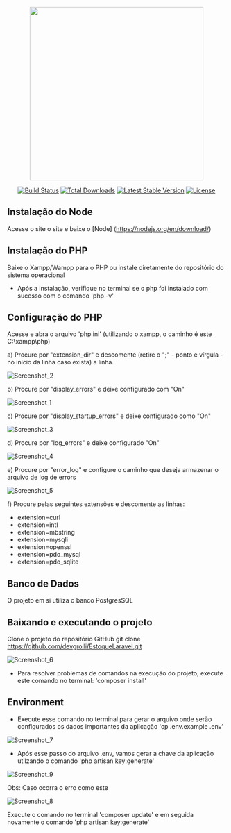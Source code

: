 <p align="center"><a href="https://laravel.com" target="_blank"><img src="https://raw.githubusercontent.com/laravel/art/master/logo-lockup/5%20SVG/2%20CMYK/1%20Full%20Color/laravel-logolockup-cmyk-red.svg" width="400"></a></p>

<p align="center">
<a href="https://travis-ci.org/laravel/framework"><img src="https://travis-ci.org/laravel/framework.svg" alt="Build Status"></a>
<a href="https://packagist.org/packages/laravel/framework"><img src="https://poser.pugx.org/laravel/framework/d/total.svg" alt="Total Downloads"></a>
<a href="https://packagist.org/packages/laravel/framework"><img src="https://poser.pugx.org/laravel/framework/v/stable.svg" alt="Latest Stable Version"></a>
<a href="https://packagist.org/packages/laravel/framework"><img src="https://poser.pugx.org/laravel/framework/license.svg" alt="License"></a>
</p>

## Instalação do Node
Acesse o site o site e baixe o [Node] (https://nodejs.org/en/download/)

## Instalação do PHP
Baixe o Xampp/Wampp para o PHP ou instale diretamente do repositório do sistema operacional

- Após a instalação, verifique no terminal se o php foi instalado com sucesso com o comando 'php -v'

## Configuração do PHP
Acesse e abra o arquivo 'php.ini' (utilizando o xampp, o caminho é este C:\xampp\php)

a) Procure por "extension_dir" e descomente (retire o ";" - ponto e vírgula - no início da linha caso exista) a linha.

![Screenshot_2](https://user-images.githubusercontent.com/59673152/135761105-cc39476e-732d-4c84-9115-68f06399b92b.png)

b) Procure por "display_errors" e deixe configurado com "On"

![Screenshot_1](https://user-images.githubusercontent.com/59673152/135761072-6a461ac8-1771-42d3-a9d9-e5be7c08d79f.png)

c) Procure por "display_startup_errors" e deixe configurado como "On"

![Screenshot_3](https://user-images.githubusercontent.com/59673152/135761290-004b8413-809e-4e4a-a705-bf11d85da787.png)

d) Procure por "log_errors" e deixe configurado "On"

![Screenshot_4](https://user-images.githubusercontent.com/59673152/135761320-7644f2c6-f9df-4c23-8b30-42c01d51885c.png)

e) Procure por "error_log" e configure o caminho que deseja armazenar o arquivo de log de errors

![Screenshot_5](https://user-images.githubusercontent.com/59673152/135761345-1ec35faf-ab26-489a-a262-bfbeaa8a64f6.png)

f) Procure pelas seguintes extensões e descomente as linhas:
  - extension=curl
  - extension=intl
  - extension=mbstring
  - extension=mysqli
  - extension=openssl
  - extension=pdo_mysql
  - extension=pdo_sqlite

## Banco de Dados 
O projeto em si utiliza o banco PostgresSQL

## Baixando e executando o projeto
Clone o projeto do repositório GitHub
git clone https://github.com/devgrolli/EstoqueLaravel.git

![Screenshot_6](https://user-images.githubusercontent.com/59673152/135761721-060609d4-b380-45ed-9f53-b6f56ae52498.png)

- Para resolver problemas de comandos na execução do projeto, execute este comando no terminal: 
'composer install'

## Environment 
- Execute esse comando no terminal para gerar o arquivo onde serão configurados os dados importantes da aplicação 'cp .env.example .env'

![Screenshot_7](https://user-images.githubusercontent.com/59673152/135764319-f712030d-9ffd-41c3-a9ee-205f0a8fbce5.png)

- Após esse passo do arquivo .env, vamos gerar a chave da aplicação utilzando o comando 'php artisan key:generate'

![Screenshot_9](https://user-images.githubusercontent.com/59673152/135764732-1183dbf9-9223-4e56-9a3a-af4a9e9827b9.png)

Obs: Caso ocorra o erro como este

![Screenshot_8](https://user-images.githubusercontent.com/59673152/135764742-e103e277-5d91-4621-92e6-da9af3fd64ca.png)

Execute o comando no terminal 'composer update' e em seguida novamente o comando 'php artisan key:generate'

